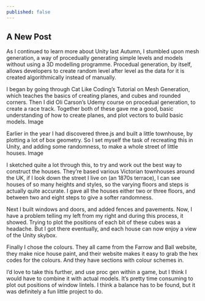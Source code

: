 ```yaml
---
published: false
---
```

## A New Post

As I continued to learn more about Unity last Autumn, I stumbled upon mesh generation, a way of procedually generating simple levels and models without using a 3D modelling programme. Procedual generation, by itself, allows developers to create random level after level as the data for it is created algorithmically instead of manually. 

I began by going through Cat Like Coding’s Tutorial on Mesh Generation, which teaches the basics of creating planes, and cubes and rounded corners. Then I did Oli Carson’s Udemy course on procedual generation, to create a race track. Together both of these gave me a good, basic understanding of how to create planes, and plot vectors to build basic models.
Image

Earlier in the year I had discovered three.js and built a little townhouse, by plotting a lot of box geometry. So I set myself the task of recreating this in Unity, and adding some randomness, to make a whole street of little houses.
Image

I sketched quite a lot through this, to try and work out the best way to construct the houses. They’re based various Victorian townhouses around the UK, if I look down the street I live on (an 1870s terrace), I can see houses of so many heights and styles, so the varying floors and steps is actually quite accurate. I gave all the houses either two or three floors, and between two and eight steps to give a softer randomness.

Next I built windows and doors, and added fences and pavements. Now, I have a problem telling my left from my right and during this process, it showed. Trying to plot the positions of each bit of these cubes was a headache. But I got there eventually, and each house can now enjoy a view of the Unity skybox.

Finally I chose the colours. They all came from the Farrow and Ball website, they make nice house paint, and their website makes it easy to grab the hex codes for the colours. And they have sections with colour schemes in. 

I’d love to take this further, and use proc gen within a game, but I think I would have to combine it with actual models. It’s pretty time consuming to plot out positions of window lintels. I think a balance has to be found, but it was definitely a fun little project to do.
